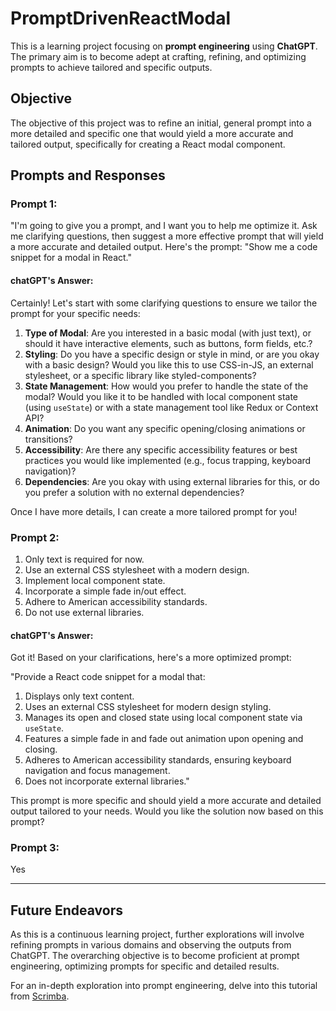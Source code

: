 # PromptDrivenReactModal

This is a learning project focusing on **prompt engineering** using **ChatGPT**. The primary aim is to become adept at crafting, refining, and optimizing prompts to achieve tailored and specific outputs.

## Objective

The objective of this project was to refine an initial, general prompt into a more detailed and specific one that would yield a more accurate and tailored output, specifically for creating a React modal component.

## Prompts and Responses

### Prompt 1:
"I'm going to give you a prompt, and I want you to help me optimize it. Ask me clarifying questions, then suggest a more effective prompt that will yield a more accurate and detailed output. Here's the prompt: "Show me a code snippet for a modal in React."

#### chatGPT's Answer:
Certainly! Let's start with some clarifying questions to ensure we tailor the prompt for your specific needs:

1. **Type of Modal**: Are you interested in a basic modal (with just text), or should it have interactive elements, such as buttons, form fields, etc.?
2. **Styling**: Do you have a specific design or style in mind, or are you okay with a basic design? Would you like this to use CSS-in-JS, an external stylesheet, or a specific library like styled-components?
3. **State Management**: How would you prefer to handle the state of the modal? Would you like it to be handled with local component state (using `useState`) or with a state management tool like Redux or Context API?
4. **Animation**: Do you want any specific opening/closing animations or transitions?
5. **Accessibility**: Are there any specific accessibility features or best practices you would like implemented (e.g., focus trapping, keyboard navigation)?
6. **Dependencies**: Are you okay with using external libraries for this, or do you prefer a solution with no external dependencies?

Once I have more details, I can create a more tailored prompt for you!

### Prompt 2:
1. Only text is required for now.
2. Use an external CSS stylesheet with a modern design.
3. Implement local component state.
4. Incorporate a simple fade in/out effect.
5. Adhere to American accessibility standards.
6. Do not use external libraries.

#### chatGPT's Answer:
Got it! Based on your clarifications, here's a more optimized prompt:

"Provide a React code snippet for a modal that:

1. Displays only text content.
2. Uses an external CSS stylesheet for modern design styling.
3. Manages its open and closed state using local component state via `useState`.
4. Features a simple fade in and fade out animation upon opening and closing.
5. Adheres to American accessibility standards, ensuring keyboard navigation and focus management.
6. Does not incorporate external libraries."

This prompt is more specific and should yield a more accurate and detailed output tailored to your needs. Would you like the solution now based on this prompt?

### Prompt 3:
Yes

---

## Future Endeavors

As this is a continuous learning project, further explorations will involve refining prompts in various domains and observing the outputs from ChatGPT. The overarching objective is to become proficient at prompt engineering, optimizing prompts for specific and detailed results.

For an in-depth exploration into prompt engineering, delve into this tutorial from [Scrimba](https://scrimba.com/learn/promptengineering).